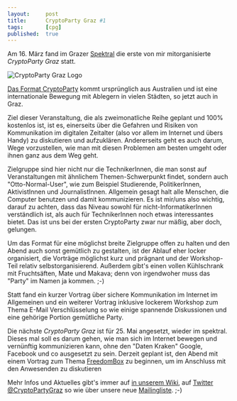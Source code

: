 ```yaml
---
layout: 	post
title: 		CryptoParty Graz #1
tags: 		[cpg]
published: 	true
---
```


Am 16. März fand im Grazer [Spektral](http://spektral.at) die erste von mir mitorganisierte *CryptoParty Graz* statt.

![CryptoParty Graz Logo](https://www.cryptoparty.at/_media/cryptopartygrazlogo.png?w=200)

[Das Format CryptoParty](https://en.wikipedia.org/wiki/CryptoParty) kommt ursprünglich aus Australien und ist eine internationale Bewegung mit Ablegern in vielen Städten, so jetzt auch in Graz.

Ziel dieser Veranstaltung, die als zweimonatliche Reihe geplant und 100% kostenlos ist, ist es, einerseits über die Gefahren und Risiken von Kommunikation im digitalen Zeitalter (also vor allem im Internet und übers Handy) zu diskutieren und aufzuklären. Andererseits geht es auch darum, Wege vorzustellen, wie man mit diesen Problemen am besten umgeht oder ihnen ganz aus dem Weg geht. 

Zielgruppe sind hier nicht nur die TechnikerInnen, die man sonst auf Veranstaltungen mit ähnlichem Themen-Schwerpunkt findet, sondern auch "Otto-Normal-User", wie zum Beispiel Studierende, PolitikerInnen, AktivistInnen und JournalistInnen. Allgemein gesagt halt alle Menschen, die Computer benutzen und damit kommunizieren. Es ist mir/uns also wichtig, darauf zu achten, dass das Niveau sowohl für nicht-InformatikerInnen verständlich ist, als auch für TechnikerInnen noch etwas interessantes bietet. Das ist uns bei der ersten CryptoParty zwar nur mäßig, aber doch, gelungen.

Um das Format für eine möglichst breite Zielgruppe offen zu halten und den Abend auch sonst gemütlich zu gestalten, ist der Ablauf eher locker organisiert, die Vorträge möglichst kurz und prägnant und der Workshop-Teil relativ selbstorganisierend. Außerdem gibt's einen vollen Kühlschrank mit Fruchtsäften, Mate und Makava; denn von irgendwoher muss das "Party" im Namen ja kommen. ;-)

Statt fand ein kurzer Vortrag über sichere Kommunikation im Internet im Allgemeinen und ein weiterer Vortrag inklusive lockerem Workshop zum Thema E-Mail Verschlüsselung so wie einige spannende Diskussionen und eine gehörige Portion gemütliche Party. 

Die nächste *CryptoParty Graz* ist für 25. Mai angesetzt, wieder im spektral. Dieses mal soll es darum gehen, wie man sich im Internet bewegen und vernünftig kommunizieren kann, ohne den "Daten Kraken" Google, Facebook und co ausgesetzt zu sein. Derzeit geplant ist, den Abend mit einem Vortrag zum Thema [FreedomBox](http://www.freedomboxfoundation.org/) zu beginnen, um im Anschluss mit den Anwesenden zu diskutieren

Mehr Infos und Aktuelles gibt's immer auf [in unserem Wiki](https://www.cryptoparty.at/graz), auf [Twitter @CryptoPartyGraz](https://twitter.com/CryptoPartyGraz) so wie über unsere neue [Mailingliste](http://lists.mur.at/mailman/listinfo/cryptoparty). ;-)

